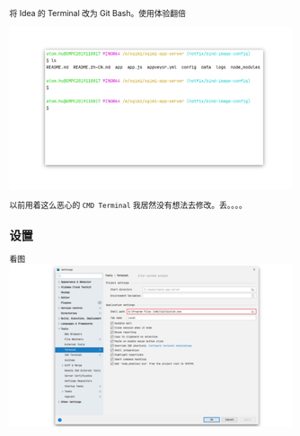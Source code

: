将 Idea 的 Terminal 改为 Git Bash。使用体验翻倍



<img src="../.vuepress/public/image-20200622092139780.png" alt="image-20200622092139780" style="zoom:100%;" />

以前用着这么恶心的 `CMD Terminal` 我居然没有想法去修改。丢。。。。



## 设置

看图<img src="../.vuepress/public/image-20200622092348889.png" alt="image-20200622092348889" style="zoom:100%;" />
